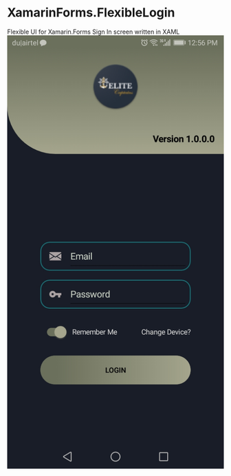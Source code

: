 # XamarinForms.FlexibleLogin
Flexible UI for Xamarin.Forms Sign In screen written in XAML
![Image of UI](https://raw.githubusercontent.com/exceptionalkid/XamarinForms.FlexibleLogin/main/Screenshot.jpg)
